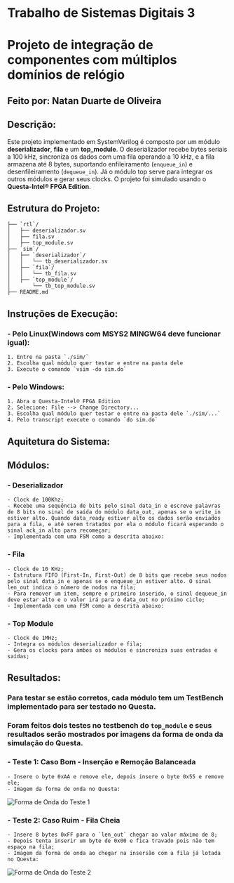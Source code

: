 # Trabalho de Sistemas Digitais 3

# Projeto de integração de componentes com múltiplos domínios de relógio

## Feito por: Natan Duarte de Oliveira

## Descrição:
Este projeto implementado em SystemVerilog é composto por um módulo **deserializador**, **fila** e um **top_module**. O deserializador recebe bytes seriais a 100 kHz, sincroniza os dados com uma fila operando a 10 kHz, e a fila armazena até 8 bytes, suportando enfileiramento (`enqueue_in`) e desenfileiramento (`dequeue_in`). Já o módulo top serve para integrar os outros módulos e gerar seus clocks. O projeto foi simulado usando o **Questa-Intel® FPGA Edition**.

## Estrutura do Projeto:
    ├── `rtl`/
    │   ├── deserializador.sv
    │   ├── fila.sv
    │   ├── top_module.sv 
    ├── `sim`/
    │   ├── `deserializador`/
    │   │   └── tb_deserializador.sv
    │   ├── `fila`/
    │   │   └── tb_fila.sv
    │   ├── `top_module`/
    │       └── tb_top_module.sv
    ├── README.md

## Instruções de Execução:

### - Pelo Linux(Windows com MSYS2 MINGW64 deve funcionar igual):
    1. Entre na pasta `./sim/`
    2. Escolha qual módulo quer testar e entre na pasta dele
    3. Execute o comando `vsim -do sim.do`

### - Pelo Windows:
    1. Abra o Questa-Intel® FPGA Edition
    2. Selecione: File --> Change Directory...
    3. Escolha qual módulo quer testar e entre na pasta dele `./sim/...`
    4. Pelo transcript execute o comando `do sim.do`

## Aquitetura do Sistema:



## Módulos:

### - **Deserializador**
    - Clock de 100Khz;
    - Recebe uma sequência de bits pelo sinal data_in e escreve palavras de 8 bits no sinal de saída do módulo data_out, apenas se o write_in estiver alto. Quando data_ready estiver alto os dados serão enviados para a fila, e até serem tratados por ela o módulo ficará esperando o sinal ack_in alto para recomeçar;
    - Implementada com uma FSM como a descrita abaixo:


### - **Fila**
    - Clock de 10 KHz;
    - Estrutura FIFO (First-In, First-Out) de 8 bits que recebe seus nodos pelo sinal data_in e apenas se o enqueue_in estiver alto. O sinal len_out indica o número de nodos na fila;
    - Para remover um item, sempre o primeiro inserido, o sinal dequeue_in deve estar alto e o valor irá para o data_out no próximo ciclo;
    - Implementada com uma FSM como a descrita abaixo:


### - **Top Module**
    - Clock de 1MHz;
    - Integra os módulos deserializador e fila;
    - Gera os clocks para ambos os módulos e sincroniza suas entradas e saídas;

## Resultados:

### Para testar se estão corretos, cada módulo tem um TestBench implementado para ser testado no **Questa**.

### Foram feitos dois testes no testbench do `top_module` e seus resultados serão mostrados por imagens da forma de onda da simulação do Questa.

### - Teste 1: Caso Bom - Inserção e Remoção Balanceada
    - Insere o byte 0xAA e remove ele, depois insere o byte 0x55 e remove ele;
    - Imagem da forma de onda no Questa:
![Forma de Onda do Teste 1](https://i.imgur.com/gT7nTO6)
### - Teste 2: Caso Ruim - Fila Cheia
    - Insere 8 bytes 0xFF para o `len_out` chegar ao valor máximo de 8;
    - Depois tenta inserir um byte de 0x00 e fica travado pois não tem espaço na fila;
    - Imagem da forma de onda ao chegar na insersão com a fila já lotada no Questa:
![Forma de Onda do Teste 2](https://i.imgur.com/MNx1HUO)
    